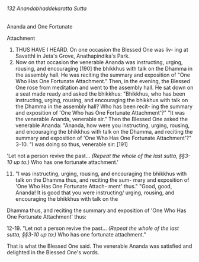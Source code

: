 ###### 132 Anandabhaddekaratta Sutta

 Ananda and One Fortunate

 Attachment

1. THUS HAVE I HEARD. On one occasion the Blessed One was liv-
ing at SavatthI in Jeta's Grove, Anathapindika's Park.
2. Now on that occasion the venerable Ananda was instructing,
urging, rousing, and encouraging [190] the bhikkhus with talk on
the Dhamma in the assembly hall. He was reciting the summary
and exposition of "One Who Has One Fortunate Attachment."
Then, in the evening, the Blessed One rose from meditation
and went to the assembly hall. He sat down on a seat made
ready and asked the bhikkhus: "Bhikkhus, who has been
instructing, urging, rousing, and encouraging the bhikkhus with
talk on the Dhamma in the assembly hall? Who has been recit-
ing the summary and exposition of 'One Who has One
Fortunate Attachment'?"
"It was the venerable Ananda, venerable sir."
Then the Blessed One asked the venerable Ananda: "Ananda,
how were you instructing, urging, rousing, and encouraging the
bhikkhus with talk on the Dhamma, and reciting the summary
and exposition of 'One Who Has One Fortunate Attachment'?"
3-10. "I was doing so thus, venerable sir: [191]

'Let not a person revive the past...
_(Repeat the whole of the last sutta, §§3-10 up to:)_
Who has one fortunate attachment.'

11. "I was instructing, urging, rousing, and encouraging the
bhikkhus with talk on the Dhamma thus, and reciting the sum-
mary and exposition of 'One Who Has One Fortunate Attach-
ment' thus."
"Good, good, Ananda! It is good that you were instructing/
urging, rousing, and encouraging the bhikkhus with talk on the

Dhamma thus, and reciting the summary and exposition of 'One
Who Has One Fortunate Attachment' thus:

12-19. "Let not a person revive the past...
_(Repeat the whole of the last sutta, §§3-10 up to:)_
Who has one fortunate attachment."

That is what the Blessed One said. The venerable Ananda was
satisfied and delighted in the Blessed One's words.
